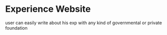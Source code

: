 # Experience Website 

user can easily write about his exp with any kind of governmental or private foundation 